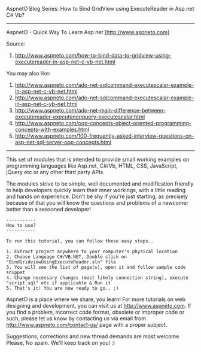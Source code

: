 AspnetO Blog Series: How to Bind GridView using ExecuteReader in Asp.net C# Vb?

------------------------------------------------------------------------------------
AspnetO - Quick Way To Learn Asp.net [http://www.aspneto.com]

Source:
1. http://www.aspneto.com/how-to-bind-data-to-gridview-using-executereader-in-asp-net-c-vb-net.html

You may also like:
1. http://www.aspneto.com/ado-net-sqlcommand-executescalar-example-in-asp-net-c-vb-net.html
2. http://www.aspneto.com/ado-net-sqlcommand-executescalar-example-in-asp-net-c-vb-net.html
3. http://www.aspneto.com/ado-net-main-difference-between-executereader-executenonquery-executescalar.html
4. http://www.aspneto.com/oop-concepts-object-oriented-programming-concepts-with-examples.html
5. http://www.aspneto.com/100-frequently-asked-interview-questions-on-asp-net-sql-server-oop-concepts.html
------------------------------------------------------------------------------------

This set of modules that is intended to provide small working examples on programming languages like 
Asp.net, C#/Vb, HTML, CSS, JavaScript, jQuery etc or any other third party APIs.

The modules strive to be simple, well documented and modification friendly to help developers quickly learn 
their inner workings, with a little reading and hands on experience. Don't be shy if you're just starting, 
as precisely because of that you will know the questions and problems of a newcomer better than a seasoned developer!

	-----------
	How to use?
	-----------

	To run this tutorial, you can follow these easy steps..

	1. Extract project anywhere to your computer's physical location
	2. Choose Language C#/VB.NET, Double click on "BindGridviewUsingExecuteReader.sln" file
	3. You will see the list of page(s), open it and follow sample code snippet
	4. Change necessary changes (most likely connection string), execute "script.sql" etc if applicable & Run it
	5. That's it! You are now ready to go.. ;)

AspnetO is a place where we share, you learn! For more tutorials on web designing and development, 
you can visit us at http://www.aspneto.com. If you find a problem, incorrect code format, 
obsolete or improper code or such, please let us know by contacting us via email 
from http://www.aspneto.com/contact-us/ page with a proper subject.

Suggestions, corrections and new thread demands are most welcome. Please, No spam. We'll keep track on you! :)
